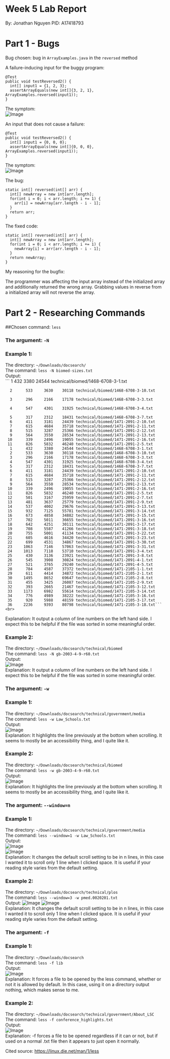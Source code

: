 # Week 5 Lab Report
By: Jonathan Nguyen
PID: A17418793 <br>
# Part 1 - Bugs

Bug chosen: bug in ``ArrayExamples.java`` in the ``reversed`` method

A failure-inducing input for the buggy program:
```
@Test
public void testReversed2() {
  int[] input1 = {1, 2, 3};
  assertArrayEquals(new int[]{3, 2, 1}, ArrayExamples.reversed(input1));
}
```
The symptom: <br> ![Image](https://i.imgur.com/kArZdAV.png)

An input that does not cause a failure:
```
@Test
public void testReversed2() {
  int[] input1 = {0, 0, 0};
  assertArrayEquals(new int[]{0, 0, 0}, ArrayExamples.reversed(input1));
}
```
The symptom: <br> ![Image](https://i.imgur.com/Zaj8bBM.png)

The bug: 
```
static int[] reversed(int[] arr) {
  int[] newArray = new int[arr.length];
  for(int i = 0; i < arr.length; i += 1) {
    arr[i] = newArray[arr.length - i - 1];
  }
  return arr;
}
```

The fixed code:
```
static int[] reversed(int[] arr) {
  int[] newArray = new int[arr.length];
  for(int i = 0; i < arr.length; i += 1) {
    newArray[i] = arr[arr.length - i - 1];
  }
  return newArray;
}
```

My reasoning for the bugfix:

The programmer was affecting the input array instead of the initialized array and additionally returned the wrong array. Grabbing values in reverse from a initialized array will not reverse the array. 


# Part 2 - Researching Commands

##Chosen command: ``less``

### The argument: ``-N`` 
### Example 1: <br>
The directory: ``~/Downloads/docsearch/`` <br>
The command: ``less -N biomed-sizes.txt`` <br>
Output: <br> ```
      1      432     3380    24544 technical/biomed/1468-6708-3-1.txt
      
      2      533     3630    30118 technical/biomed/1468-6708-3-10.txt
      
      3      296     2166    17178 technical/biomed/1468-6708-3-3.txt 
      
      4      547     4301    31925 technical/biomed/1468-6708-3-4.txt 
      
      5      317     2312    18431 technical/biomed/1468-6708-3-7.txt 
      6      411     3181    24439 technical/biomed/1471-2091-2-10.txt
      7      615     4684    35718 technical/biomed/1471-2091-2-11.txt
      8      515     3287    25366 technical/biomed/1471-2091-2-12.txt
      9      564     3550    28534 technical/biomed/1471-2091-2-13.txt
     10      339     2496    19055 technical/biomed/1471-2091-2-16.txt
     11      826     5832    46240 technical/biomed/1471-2091-2-5.txt 
      1      432     3380    24544 technical/biomed/1468-6708-3-1.txt
      2      533     3630    30118 technical/biomed/1468-6708-3-10.txt
      3      296     2166    17178 technical/biomed/1468-6708-3-3.txt
      4      547     4301    31925 technical/biomed/1468-6708-3-4.txt
      5      317     2312    18431 technical/biomed/1468-6708-3-7.txt
      6      411     3181    24439 technical/biomed/1471-2091-2-10.txt
      7      615     4684    35718 technical/biomed/1471-2091-2-11.txt
      8      515     3287    25366 technical/biomed/1471-2091-2-12.txt
      9      564     3550    28534 technical/biomed/1471-2091-2-13.txt
     10      339     2496    19055 technical/biomed/1471-2091-2-16.txt
     11      826     5832    46240 technical/biomed/1471-2091-2-5.txt
     12      501     3167    25959 technical/biomed/1471-2091-2-7.txt
     13      481     3637    25779 technical/biomed/1471-2091-2-9.txt
     14      537     4002    29676 technical/biomed/1471-2091-3-13.txt
     15      932     7125    55781 technical/biomed/1471-2091-3-14.txt
     16      673     4858    34882 technical/biomed/1471-2091-3-15.txt
     17      702     5011    36655 technical/biomed/1471-2091-3-16.txt
     18      642     4251    30111 technical/biomed/1471-2091-3-17.txt
     19      708     5587    41266 technical/biomed/1471-2091-3-18.txt
     20      755     5001    41134 technical/biomed/1471-2091-3-22.txt
     21      605     4616    34420 technical/biomed/1471-2091-3-23.txt
     22      699     4531    34867 technical/biomed/1471-2091-3-30.txt
     23     1063     7146    57063 technical/biomed/1471-2091-3-31.txt
     24     1013     7118    53710 technical/biomed/1471-2091-3-4.txt
     25      430     3136    23921 technical/biomed/1471-2091-3-8.txt
     26      545     3908    30824 technical/biomed/1471-2091-4-1.txt
     27      521     3765    29240 technical/biomed/1471-2091-4-5.txt
     28      784     4587    37372 technical/biomed/1471-2105-1-1.txt
     29      611     4414    34872 technical/biomed/1471-2105-2-1.txt
     30     1495     8652    69647 technical/biomed/1471-2105-2-8.txt
     31      455     3425    26087 technical/biomed/1471-2105-2-9.txt
     32      393     2665    21467 technical/biomed/1471-2105-3-12.txt
     33     1173     6982    55614 technical/biomed/1471-2105-3-14.txt
     34      776     4989    38222 technical/biomed/1471-2105-3-16.txt
     35      920     5988    48159 technical/biomed/1471-2105-3-17.txt
     36     2236     9393    80798 technical/biomed/1471-2105-3-18.txt``` <br>
Explanation: It output a column of line numbers on the left hand side. I expect this to be helpful if the file was sorted in some meaningful order. <br>

### Example 2: <br>

The directory: ``~/Downloads/docsearch/technical/biomed`` <br>
The command: ``less -N gb-2003-4-9-r60.txt`` <br>
Output: <br> ![Image](https://i.imgur.com/LbPwIM2.png) <br>
Explanation: It output a column of line numbers on the left hand side. I expect this to be helpful if the file was sorted in some meaningful order. <br>

### The argument: ``-w``
### Example 1: <br>
The directory: ``~/Downloads/docsearch/technical/government/media`` <br>
The command: ``less -w Law_Schools.txt`` <br>
Output: <br>![Image](https://i.imgur.com/qngks2M.png) <br>
Explanation: It highlights the line previously at the bottom when scrolling. It seems to mostly be an accessibility thing, and I quite like it. <br>

### Example 2: <br>

The directory: ``~/Downloads/docsearch/technical/biomed`` <br>
The command: ``less -w gb-2003-4-9-r60.txt`` <br>
Output:<br> ![Image](https://i.imgur.com/lOfmaDo.png) <br>
Explanation: It highlights the line previously at the bottom when scrolling. It seems to mostly be an accessibility thing, and I quite like it. <br>

### The argument: ``--window=n``
### Example 1: <br>
The directory: ``~/Downloads/docsearch/technical/government/media`` <br>
The command: ``less --window=1 -w Law_Schools.txt`` <br>
Output:<br> ![Image](https://i.imgur.com/zJx5xa9.png) <br>
![Image](https://i.imgur.com/pEIL6vy.png) <br>
Explanation: It changes the default scroll setting to be in n lines, in this case I wanted it to scroll only 1 line when I clicked space. It is useful if your reading style varies from the default setting. <br>

### Example 2: <br>

The directory: ``~/Downloads/docsearch/technical/plos`` <br>
The command: ``less --window=3 -w pmed.0020201.txt`` <br>
Output: ![Image](https://i.imgur.com/ldgx1dD.png)
![Image](https://i.imgur.com/kLvb2ZT.png)<br>
Explanation: It changes the default scroll setting to be in n lines, in this case I wanted it to scroll only 1 line when I clicked space. It is useful if your reading style varies from the default setting.

### The argument: ``-f`` <br>
### Example 1: <br>
The directory: ``~/Downloads/docsearch`` <br>
The command: ``less -f lib`` <br>
Output:<br> ![Image](https://i.imgur.com/8xhc6H5.png) <br>
Explanation: It forces a file to be opened by the less command, whether or not it is allowed by default. In this case, using it on a directory output nothing, which makes sense to me. <br>
### Example 2: <br>
The directory: ``~/Downloads/docsearch/technical/government/About_LSC`` <br>
The command: ``less -f conference_highlights.txt`` <br>
Output:<br> ![Image](https://i.imgur.com/ssaFYIy.png) <br>
Explanation: -f forces a file to be opened regardless if it can or not, but if used on a normal .txt file then it appears to just open it normally.


Cited source: https://linux.die.net/man/1/less

